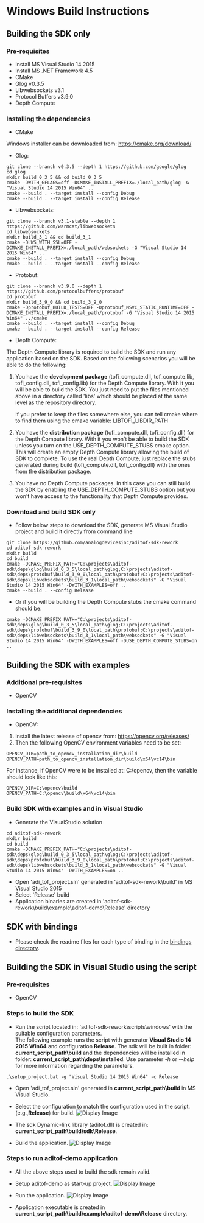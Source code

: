 # Windows Build Instructions


## Building the SDK only

### Pre-requisites
* Install MS Visual Studio 14 2015
* Install MS .NET Framework 4.5
* CMake
* Glog v0.3.5
* Libwebsockets v3.1
* Protocol Buffers v3.9.0
* Depth Compute

### Installing the dependencies
* CMake

Windows installer can be downloaded from: https://cmake.org/download/

* Glog:
```console
git clone --branch v0.3.5 --depth 1 https://github.com/google/glog
cd glog
mkdir build_0_3_5 && cd build_0_3_5
cmake -DWITH_GFLAGS=off -DCMAKE_INSTALL_PREFIX=./local_path/glog -G "Visual Studio 14 2015 Win64" ..
cmake --build . --target install --config Debug
cmake --build . --target install --config Release
```

* Libwebsockets:
```console
git clone --branch v3.1-stable --depth 1 https://github.com/warmcat/libwebsockets
cd libwebsockets
mkdir build_3_1 && cd build_3_1
cmake -DLWS_WITH_SSL=OFF -DCMAKE_INSTALL_PREFIX=./local_path/websockets -G "Visual Studio 14 2015 Win64" ..
cmake --build . --target install --config Debug
cmake --build . --target install --config Release
```

* Protobuf:
```console
git clone --branch v3.9.0 --depth 1 https://github.com/protocolbuffers/protobuf
cd protobuf
mkdir build_3_9_0 && cd build_3_9_0
cmake -Dprotobuf_BUILD_TESTS=OFF -Dprotobuf_MSVC_STATIC_RUNTIME=OFF -DCMAKE_INSTALL_PREFIX=./local_path/protobuf -G "Visual Studio 14 2015 Win64" ../cmake
cmake --build . --target install --config Debug
cmake --build . --target install --config Release
```

* Depth Compute:

The Depth Compute library is required to build the SDK and run any application based on the SDK.
Based on the following scenarios you will be able to do the following:

1. You have the **development package** (tofi_compute.dll, tof_compute.lib, tofi_config.dll, tofi_config.lib) for the Depth Compute library. With it you will be able to build the SDK. You just need to put the files mentioned above in a directory called 'libs' which should be placed at the same level as the repository directory.

    If you prefer to keep the files somewhere else, you can tell cmake where to find them using the cmake variable: LIBTOFI_LIBDIR_PATH

2. You have the **distribution package** (tofi_compute.dll, tofi_config.dll) for the Depth Compute library. With it you won't be able to build the SDK unless you turn on the  USE_DEPTH_COMPUTE_STUBS cmake option. This will create an empty Depth Compute library allowing the build of SDK to complete. To use the real Depth Compute, just replace the stubs generated during build (tofi_compute.dll, tofi_config.dll) with the ones from the distribution package.

3. You have no Depth Compute packages. In this case you can still build the SDK by enabling the USE_DEPTH_COMPUTE_STUBS option but you won't have access to the functionality that Depth Compute provides.

### Download and build SDK only

* Follow below steps to download the SDK, generate MS Visual Studio project and build it directly from command line
```console
git clone https://github.com/analogdevicesinc/aditof-sdk-rework
cd aditof-sdk-rework
mkdir build
cd build
cmake -DCMAKE_PREFIX_PATH="C:\projects\aditof-sdk\deps\glog\build_0_3_5\local_path\glog;C:\projects\aditof-sdk\deps\protobuf\build_3_9_0\local_path\protobuf;C:\projects\aditof-sdk\deps\libwebsockets\build_3_1\local_path\websockets" -G "Visual Studio 14 2015 Win64" -DWITH_EXAMPLES=off ..
cmake --build . --config Release
```

* Or if you will be building the Depth Compute stubs the cmake command should be:
```console
cmake -DCMAKE_PREFIX_PATH="C:\projects\aditof-sdk\deps\glog\build_0_3_5\local_path\glog;C:\projects\aditof-sdk\deps\protobuf\build_3_9_0\local_path\protobuf;C:\projects\aditof-sdk\deps\libwebsockets\build_3_1\local_path\websockets" -G "Visual Studio 14 2015 Win64" -DWITH_EXAMPLES=off -DUSE_DEPTH_COMPUTE_STUBS=on ..
```

## Building the SDK with examples

### Additional pre-requisites
* OpenCV

### Installing the additional dependencies
* OpenCV:
1. Install the latest release of opencv from: https://opencv.org/releases/
2. Then the following OpenCV environment variables need to be set:

```
OPENCV_DIR=path_to_opencv_installation_dir\build
OPENCV_PATH=path_to_opencv_installation_dir\build\x64\vc14\bin
```

For instance, if OpenCV were to be installed at: C:\opencv, then the variable should look like this:
```
OPENCV_DIR=C:\opencv\build
OPENCV_PATH=C:\opencv\build\x64\vc14\bin
```

### Build SDK with examples and in Visual Studio
- Generate the VisualStudio solution
```console
cd aditof-sdk-rework
mkdir build
cd build
cmake -DCMAKE_PREFIX_PATH="C:\projects\aditof-sdk\deps\glog\build_0_3_5\local_path\glog;C:\projects\aditof-sdk\deps\protobuf\build_3_9_0\local_path\protobuf;C:\projects\aditof-sdk\deps\libwebsockets\build_3_1\local_path\websockets" -G "Visual Studio 14 2015 Win64" -DWITH_EXAMPLES=on ..
```
- Open 'adi_tof_project.sln' generated in 'aditof-sdk-rework\build' in MS Visual Studio 2015
- Select 'Release' build
- Application binaries are created in 'aditof-sdk-rework\build\example\aditof-demo\Release' directory


## SDK with bindings

- Please check the readme files for each type of binding in the [bindings directory](../../bindings).


## Building the SDK in Visual Studio using the script

### Pre-requisites
* OpenCV

### Steps to build the SDK
- Run the script located in: 'aditof-sdk-rework\scripts\windows' with the suitable configuration parameters. <br>
The following example runs the script with generator **Visual Studio 14 2015 Win64** and configuration **Release**. The sdk will be built in folder: **current_script_path\build** and the dependencies will be installed in folder: **current_script_path\deps\installed**.
Use parameter *-h* or *--help* for more information regarding the parameters. 
```
.\setup_project.bat -g "Visual Studio 14 2015 Win64" -c Release
```
- Open 'adi_tof_project.sln' generated in **current_script_path\build** in MS Visual Studio.

- Select the configuration to match the configuration used in the script. (e.g.,**Release**) for build.
![Display Image](/doc/img/configuration_VS.PNG)

- The sdk Dynamic-link library (aditof.dll) is created in: **current_script_path\build\sdk\Release**.

- Build the application.
![Display Image](/doc/img/build_VS.PNG)

### Steps to run aditof-demo application

- All the above steps used to build the sdk remain valid.

- Setup aditof-demo as start-up project.
![Display Image](/doc/img/startup_VS.PNG)

- Run the application.
![Display Image](/doc/img/run_VS.PNG) 

- Application executable is created in **current_script_path\build\example\aditof-demo\Release** directory.